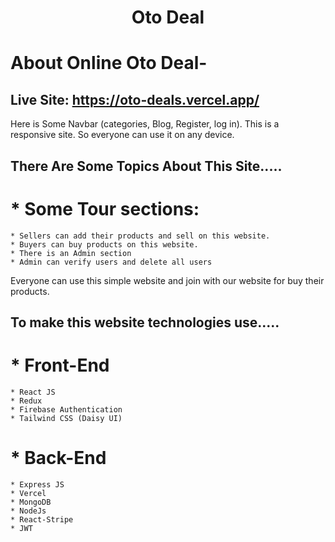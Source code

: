 <h1 align="center">Oto Deal</h1>

#  About Online Oto Deal-
## Live Site: https://oto-deals.vercel.app/


Here is Some Navbar (categories, Blog, Register, log in).
This is a responsive  site. 
So everyone can use it on any device.


## There Are Some Topics About This Site.....

# *  Some Tour sections:
    * Sellers can add their products and sell on this website.
    * Buyers can buy products on this website.
    * There is an Admin section 
    * Admin can verify users and delete all users
  

Everyone can use this simple website and join with our website for buy their products.
## To make this website technologies use.....

# *  Front-End
    * React JS
    * Redux
    * Firebase Authentication
    * Tailwind CSS (Daisy UI)
    
# *  Back-End
    * Express JS
    * Vercel 
    * MongoDB
    * NodeJs
    * React-Stripe
    * JWT

